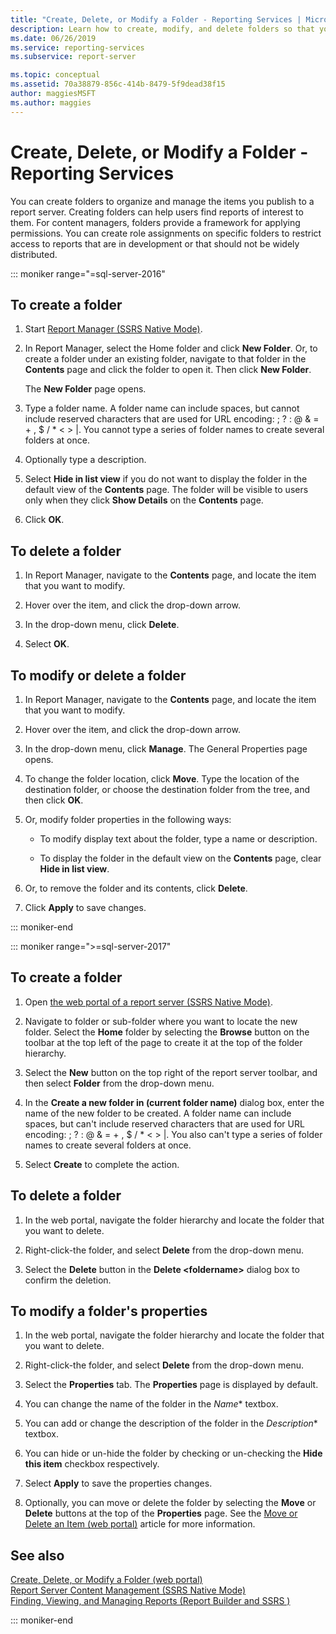 ```yaml
---
title: "Create, Delete, or Modify a Folder - Reporting Services | Microsoft Docs"
description: Learn how to create, modify, and delete folders so that you can organize and manage the items that you publish to a Reporting Services report server.
ms.date: 06/26/2019
ms.service: reporting-services
ms.subservice: report-server

ms.topic: conceptual
ms.assetid: 70a38879-856c-414b-8479-5f9dead38f15
author: maggiesMSFT
ms.author: maggies
---
```

# Create, Delete, or Modify a Folder - Reporting Services
  You can create folders to organize and manage the items you publish to a report server. Creating folders can help users find reports of interest to them. For content managers, folders provide a framework for applying permissions. You can create role assignments on specific folders to restrict access to reports that are in development or that should not be widely distributed.  

::: moniker range="=sql-server-2016"

## To create a folder  
  
1.  Start [Report Manager  &#40;SSRS Native Mode&#41;](../web-portal-ssrs-native-mode.md).  
  
2.  In Report Manager, select the Home folder and click **New Folder**. Or, to create a folder under an existing folder, navigate to that folder in the **Contents** page and click the folder to open it. Then click **New Folder**.  
  
     The **New Folder** page opens.  
  
3.  Type a folder name. A folder name can include spaces, but cannot include reserved characters that are used for URL encoding: \; \? \: \@ \& \= \+ \, \$ \/ \* \< \> \|. You cannot type a series of folder names to create several folders at once.  
  
4.  Optionally type a description.  
  
5.  Select **Hide in list view** if you do not want to display the folder in the default view of the **Contents** page. The folder will be visible to users only when they click **Show Details** on the **Contents** page.  
  
6.  Click **OK**.  
  
## To delete a folder  
  
1.  In Report Manager, navigate to the **Contents** page, and locate the item that you want to modify.  
  
2.  Hover over the item, and click the drop-down arrow.  
  
3.  In the drop-down menu, click **Delete**.  
  
4.  Select **OK**.
  
## To modify or delete a folder  
  
1.  In Report Manager, navigate to the **Contents** page, and locate the item that you want to modify.  
  
2.  Hover over the item, and click the drop-down arrow.  
  
3.  In the drop-down menu, click **Manage**. The General Properties page opens.  
  
4.  To change the folder location, click **Move**. Type the location of the destination folder, or choose the destination folder from the tree, and then click **OK**.  
  
5.  Or, modify folder properties in the following ways:  
  
    -   To modify display text about the folder, type a name or description.  
  
    -   To display the folder in the default view on the **Contents** page, clear **Hide in list view**.  
  
6.  Or, to remove the folder and its contents, click **Delete**.  
  
7.  Click **Apply** to save changes.  

::: moniker-end

::: moniker range=">=sql-server-2017"
 
## To create a folder  
  
1. Open [the web portal of a report server (SSRS Native Mode)](../../reporting-services/web-portal-ssrs-native-mode.md).  
  
2. Navigate to folder or sub-folder where you want to locate the new folder. Select the **Home** folder by selecting the **Browse** button on the toolbar at the top left of the page to create it at the top of the folder hierarchy.  
  
3. Select the **New** button on the top right of the report server toolbar, and then select **Folder** from the drop-down menu.  
  
4. In the **Create a new folder in (current folder name)** dialog box, enter the name of the new folder to be created. A folder name can include spaces, but can't include reserved characters that are used for URL encoding: \; \? \: \@ \& \= \+ \, \$ \/ \* \< \> \|. You also can't type a series of folder names to create several folders at once.  
  
5. Select **Create** to complete the action.  
  
## To delete a folder  
  
1. In the web portal, navigate the folder hierarchy and locate the folder that you want to delete.  
  
2. Right-click-the folder, and select **Delete** from the drop-down menu.  
  
3. Select the **Delete** button in the **Delete \<foldername\>** dialog box to confirm the deletion.  
  
## To modify a folder's properties  
  
1. In the web portal, navigate the folder hierarchy and locate the folder that you want to delete.  
  
2. Right-click-the folder, and select **Delete** from the drop-down menu.  
  
3. Select the **Properties** tab. The **Properties** page is displayed by default.  
  
4. You can change the name of the folder in the *Name** textbox.  
  
5. You can add  or change the description of the folder in the *Description** textbox.  
  
6. You can hide or un-hide the folder by checking or un-checking the **Hide this item** checkbox respectively.  
  
7. Select **Apply** to save the properties changes.  
  
8. Optionally, you can move or delete the folder by selecting the **Move** or **Delete** buttons at the top of the **Properties** page. See the [Move or Delete an Item (web portal)](../../reporting-services/report-server/move-or-delete-an-item-report-manager.md) article for more information.  
  
## See also  
 [Create, Delete, or Modify a Folder (web portal)](../../reporting-services/report-server/create-delete-or-modify-a-folder-web-portal.md)   
 [Report Server Content Management (SSRS Native Mode)](../../reporting-services/report-server/report-server-content-management-ssrs-native-mode.md)   
 [Finding, Viewing, and Managing Reports &#40;Report Builder and SSRS &#41;](../../reporting-services/report-builder/finding-viewing-and-managing-reports-report-builder-and-ssrs.md)    
  
::: moniker-end